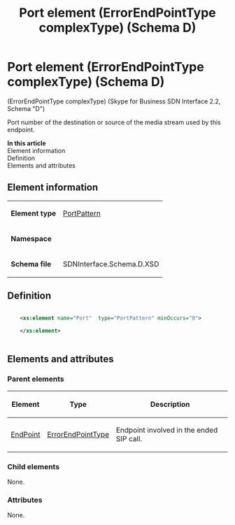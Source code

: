 ﻿---
title: Port element (ErrorEndPointType complexType) (Schema D)
description: Describes the Schema D iteration of the Port element (ErrorEndPointType complexType) and provides the element's definition, parent elements, and information.
TOCTitle: Port element (ErrorEndPointType complexType)
ms:assetid: 9cd05d40-c56c-1d70-0e1c-47d24a58ae5e
ms:mtpsurl: https://msdn.microsoft.com/library/Mt170945(v=office.16)
ms:contentKeyID: 65855520
ms.date: 08/24/2015
mtps_version: v=office.16
dev_langs:
- xml
---

# Port element (ErrorEndPointType complexType) (Schema D)

(ErrorEndPointType complexType) (Skype for Business SDN Interface 2.2, Schema "D")

Port number of the destination or source of the media stream used by this endpoint.


**In this article**  
Element information  
Definition  
Elements and attributes  

## Element information

<table>
<colgroup>
<col />
<col />
</colgroup>
<tbody>
<tr class="odd">
<td><p><strong>Element type</strong></p></td>
<td><p><a href="portpattern-simpletype-skype-for-business-sdn-interface-2-2-schema-d.md">PortPattern</a></p></td>
</tr>
<tr class="even">
<td><p><strong>Namespace</strong></p></td>
<td><p></p></td>
</tr>
<tr class="odd">
<td><p><strong>Schema file</strong></p></td>
<td><p>SDNInterface.Schema.D.XSD</p></td>
</tr>
</tbody>
</table>


## Definition

```xml

    <xs:element name="Port"  type="PortPattern" minOccurs="0">
    
    </xs:element>
  
```

## Elements and attributes

### Parent elements

<table>
<colgroup>
<col />
<col />
<col />
</colgroup>
<thead>
<tr class="header">
<th><p>Element</p></th>
<th><p>Type</p></th>
<th><p>Description</p></th>
</tr>
</thead>
<tbody>
<tr class="odd">
<td><p><a href="endpoint-element-errortype-complextype-skype-for-business-sdn-interface-2-2-schema-d.md">EndPoint</a></p></td>
<td><p><a href="errorendpointtype-complextype-skype-for-business-sdn-interface-2-2-schema-d.md">ErrorEndPointType</a></p></td>
<td><p>Endpoint involved in the ended SIP call.</p></td>
</tr>
</tbody>
</table>


### Child elements

None.

### Attributes

None.

